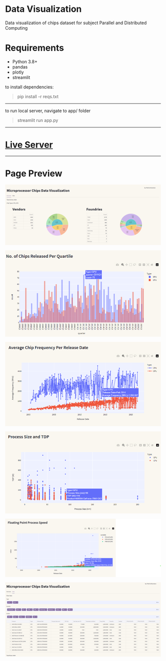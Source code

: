 # Data Visualization
Data visualization of chips dataset for subject Parallel and Distributed Computing

# Requirements
- Python 3.8+
- pandas
- plotly
- streamlit

to install dependencies:
>pip install -r reqs.txt

---
to run local server, navigate to app/ folder
>streamlit run app.py

---
# [Live Server](http://13.214.34.91:5000/)
---

# Page Preview
![](https://github.com/Styyyx/pd-chips-data-visualization/blob/main/pics/pic1.png?raw=true)

![](https://github.com/Styyyx/pd-chips-data-visualization/blob/main/pics/pic2.1.png?raw=true)

![](https://github.com/Styyyx/pd-chips-data-visualization/blob/main/pics/pic2.2.png?raw=true)

![](https://github.com/Styyyx/pd-chips-data-visualization/blob/main/pics/pic3.1.png?raw=true)

![](https://github.com/Styyyx/pd-chips-data-visualization/blob/main/pics/pic3.2.png?raw=true)

![](https://github.com/Styyyx/pd-chips-data-visualization/blob/main/pics/pic4.png?raw=true)
